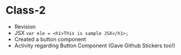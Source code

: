 # Class-2

* Revision
* JSX `var ele = <h1>This is sample JSX</h1>;`
* Created a button component
* Activity regarding Button Component (Gave Github Stickers too!)

